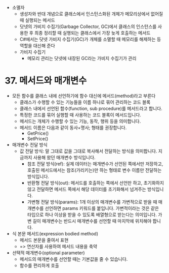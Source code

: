 - 소멸자
	- 생성자와 반대 개념으로 클래스에서 인스턴스화된 개체가 메모리상에서 없어질 때 실행되는 메서드
	- 닷넷의 가비지 수집기(Garbage Collector, GC)에서 클래스의 인스턴스를 사용한 후 최종 정리할 때 실행되는 클래스에서 가장 늦게 호출하는 메서드
	- C#에서는 닷넷 가비지 수집기(GC)가 개체를 소멸할 때 메모리를 해제하는 등 역할을 대신해 준다
	- 가비지 수집기
		- 메모리 관리는 닷넷에 내장된 GC라는 가비지 수집기가 관리

# 37. 메서드와 매개변수

- 모든 함수를 클래스 내에 선언하기에 함수 대신에 메서드(method)라고 부른다
	- 클래스가 수행할 수 있는 기능들을 이름 하나로 묶어 관리하는 코드 블록
	- 클래스 내에서 선언된 함수(function, sub procedure)를 메서드라고 합니다.
	- 특정한 코드를 묶어 실행할 때 사용하는 코드 블록이 메서드입니다.
	- 메서드는 개체가 수행할 수 있는 기능, 동작, 행위 등을 의미합니다.
	- 메서드 이름은 다음과 같이 동사+명사; 형태를 권장합니다.
		- GetPrice()
		- SetPrice()
- 매개변수 전달 방식
	- 값 전달 방식: 말 그대로 값을 그대로 복사해서 전달하는 방식을 의미합니다. 지금까지 사용해 왔던 매개변수 방식입니다.
		- 참조 전달 방식(ref): 실제 데이터는 매개변수가 선언된 쪽에서만 저장하고, 호출된 메서드에서는 참조(가리키는)만 하는 형태로 변수 이름만 전달하는 방식입니다.
		- 반환형 전달 방식(out): 메서드를 호출하는 쪽에서 선언만 하고, 초기화하지 않고 전달하면 메서드 쪽에서 해당 데이터를 초기화해서 넘겨주는 방식입니다.
		- 가변형 전달 방식(params): 1개 이상의 매개변수를 가변적으로 받을 때 매개변수를 선언하면 params 키워드를 붙입니다. 가변적이라는 것은 같은 타입으로 하나 이상을 받을 수 있도록 배열형으로 받는다는 의미입니다. 가변 길이 매개변수는 반드시 매개변수를 선언할 때 마지막에 위치해야 합니다.
- 식 본문 메서드(expression bodied method)
	- 메서드 본문을 줄여서 표현
	- => 연산자를 사용하여 메서드 내용을 축약
- 선택적 매개변수(optional parameter)
	- 메서드의 매개변수를 선언할 때는 기본값을 줄 수 있습니다.
	- 함수를 편리하게 호출


